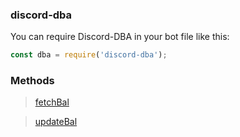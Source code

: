 ### discord-dba
You can require Discord-DBA in your bot file like this:
```js
const dba = require('discord-dba');
```
### Methods
> [fetchBal](./fetchBal.md)

> [updateBal](./updateBal.md)
